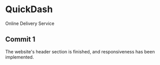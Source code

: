 # QuickDash
 Online Delivery Service
## Commit 1
The website's header section is finished, and responsiveness has been implemented.
